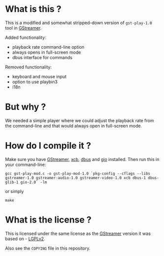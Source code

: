 # What is this ?

This is a modified and somewhat stripped-down version of `gst-play-1.0` tool in [GStreamer](https://gitlab.freedesktop.org/gstreamer).

Added functionality:
- playback rate command-line option
- always opens in full-screen mode
- dbus interface for commands

Removed functionality:
- keyboard and mouse input
- option to use playbin3
- i18n

# But why ?

We needed a simple player where we could adjust the playback rate from the command-line and that would always open in full-screen mode.

# How do I compile it ?

Make sure you have [GStreamer](https://gitlab.freedesktop.org/gstreamer), [xcb](https://xcb.freedesktop.org/), [dbus](https://github.com/freedesktop/dbus) and [gio](https://gitlab.gnome.org/GNOME/glib/) installed. Then run this in your command-line:

```
gcc gst-play-mod.c -o gst-play-mod-1.0 `pkg-config --cflags --libs gstreamer-1.0 gstreamer-audio-1.0 gstreamer-video-1.0 xcb dbus-1 dbus-glib-1 gio-2.0` -lm
```

or simply

```
make
```

# What is the license ?

This is licensed under the same license as the [GStreamer](https://gitlab.freedesktop.org/gstreamer) version it was based on - [LGPLv2](https://www.gnu.org/licenses/old-licenses/lgpl-2.0.html).

Also see the `COPYING` file in this repository.
